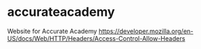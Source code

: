 # accurateacademy
Website for Accurate Academy
https://developer.mozilla.org/en-US/docs/Web/HTTP/Headers/Access-Control-Allow-Headers
